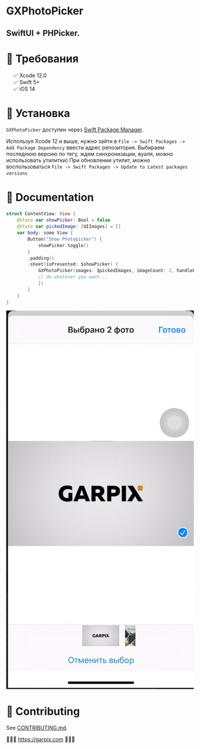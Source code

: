 # GXPhotoPicker

## SwiftUI + PHPicker.

# 🔷 Требования

&nbsp;&nbsp;&nbsp;&nbsp;&nbsp;✅ Xcode 12.0  
&nbsp;&nbsp;&nbsp;&nbsp;&nbsp;✅ Swift 5+  
&nbsp;&nbsp;&nbsp;&nbsp;&nbsp;✅ iOS 14

# 🔷 Установка

`GXPhotoPicker` доступен через [Swift Package Manager](https://swift.org/package-manager).

Используя Xcode 12 и выше, нужно зайти в  `File -> Swift Packages -> Add Package Dependency` ввести адрес репозитория. 
Выбираем последнюю версию по тегу, ждем синхронизации, вуаля, можно использовать утилитки) 
При обновлении утилит, можно воспользоваться `File -> Swift Packages -> Update to Latest packages versions`

# 🔷 Documentation

``` swift
struct ContentView: View {
    @State var showPicker: Bool = false   
    @State var pickedImage: [UIImages] = [] 
    var body: some View {
        Button("Show Photopicker") {
            showPicker.toggle()
        }
        .padding()
        .sheet(isPresented: $showPicker) {
            GXPhotoPicker(images: $pickedImages, imageCount: 2, handlePickedImage { _ in 
            // do whatever you want...
            })
        }
    }
}
```

![example](./exampleLook.jpg)

# 🔷 Contributing

See [CONTRIBUTING.md](CONTRIBUTING.md).

🔷🔷🔷 https://garpix.com 🔷🔷🔷
